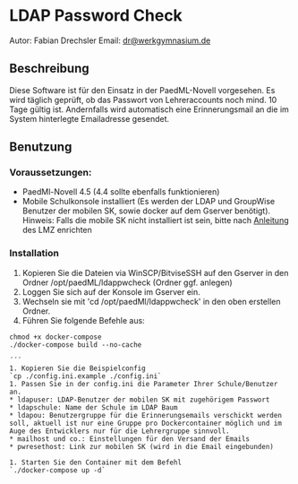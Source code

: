 # LDAP Password Check

Autor: Fabian Drechsler
Email: [dr@werkgymnasium.de](mailto:dr@werkgymnasium.de)

## Beschreibung
Diese Software ist für den Einsatz in der PaedML-Novell vorgesehen.
Es wird täglich geprüft, ob das Passwort von Lehreraccounts noch mind. 10 Tage gültig ist.
Andernfalls wird automatisch eine Erinnerungsmail an die im System hinterlegte Emailadresse gesendet.

## Benutzung
### Voraussetzungen:
* PaedMl-Novell 4.5 (4.4 sollte ebenfalls funktionieren)
* Mobile Schulkonsole installiert (Es werden der LDAP und GroupWise Benutzer der mobilen SK, sowie docker auf dem Gserver benötigt).
Hinweis: Falls die mobile SK nicht installiert ist sein, bitte nach [Anleitung](https://www.lmz-bw.de/index.php?eID=dumpFile&t=f&f=31991&token=d4f2caeef57b533b72d72409f248dbccd2eff8c7) des LMZ enrichten 

### Installation
1. Kopieren Sie die Dateien via WinSCP/BitviseSSH auf den Gserver in den Ordner /opt/paedML/ldappwcheck (Ordner ggf. anlegen)
1. Loggen Sie sich auf der Konsole im Gserver ein.
1. Wechseln sie mit 'cd /opt/paedMl/ldappwcheck' in den oben erstellen Ordner.
1. Führen Sie folgende Befehle aus:
```
chmod +x docker-compose
./docker-compose build --no-cache

´´´
1. Kopieren Sie die Beispielconfig
`cp ./config.ini.example ./config.ini`
1. Passen Sie in der config.ini die Parameter Ihrer Schule/Benutzer an.
* ldapuser: LDAP-Benutzer der mobilen SK mit zugehörigem Passwort
* ldapschule: Name der Schule im LDAP Baum
* ldapou: Benutzergruppe für die Erinnerungsemails verschickt werden soll, aktuell ist nur eine Gruppe pro Dockercontainer möglich und im Auge des Entwicklers nur für die Lehrergruppe sinnvoll.
* mailhost und co.: Einstellungen für den Versand der Emails
* pwresethost: Link zur mobilen SK (wird in die Email eingebunden)

1. Starten Sie den Container mit dem Befehl
`./docker-compose up -d`